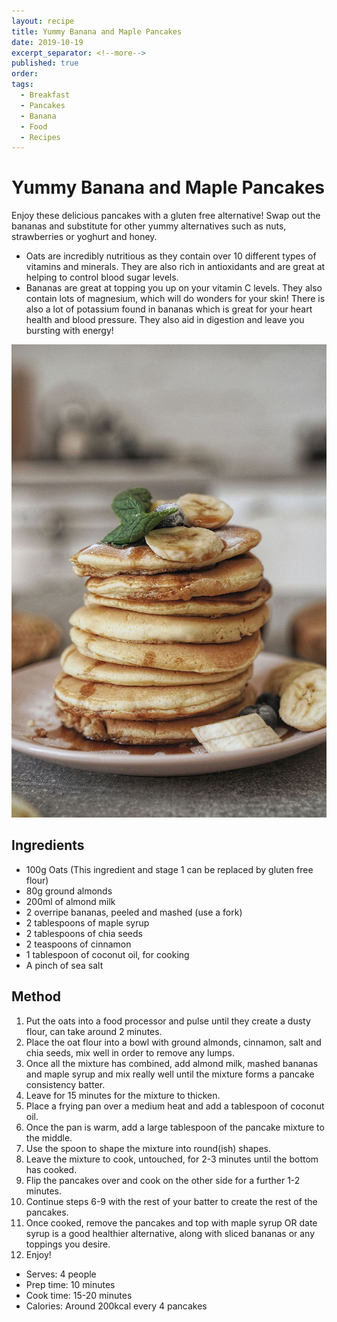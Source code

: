 ```yaml
---
layout: recipe
title: Yummy Banana and Maple Pancakes
date: 2019-10-19
excerpt_separator: <!--more-->
published: true
order:
tags:
  - Breakfast
  - Pancakes
  - Banana
  - Food
  - Recipes
---
```


# Yummy Banana and Maple Pancakes

Enjoy these delicious pancakes with a gluten free alternative! Swap out the bananas and substitute for other yummy alternatives such as nuts, strawberries or yoghurt and honey.

-	Oats are incredibly nutritious as they contain over 10 different types of vitamins and minerals. They are also rich in antioxidants and are great at helping to control blood sugar levels.
-	Bananas are great at topping you up on your vitamin C levels. They also contain lots of magnesium, which will do wonders for your skin! There is also a lot of potassium found in bananas which is great for your heart health and blood pressure. They also aid in digestion and leave you bursting with energy!


<!--more-->

[![Yummy Banana and Maple Pancakes ](/_uploads/bananapancakesupdate.jpg)](/_uploads/bananapancakesupdate.jpg)

## Ingredients

- 100g Oats (This ingredient and stage 1 can be replaced by gluten free flour)
- 80g ground almonds
- 200ml of almond milk
- 2 overripe bananas, peeled and mashed (use a fork)
- 2 tablespoons of maple syrup
- 2 tablespoons of chia seeds
- 2 teaspoons of cinnamon
- 1 tablespoon of coconut oil, for cooking
- A pinch of sea salt


## Method

1.	Put the oats into a food processor and pulse until they create a dusty flour, can take around 2 minutes.
2.	Place the oat flour into a bowl with ground almonds, cinnamon, salt and chia seeds, mix well in order to remove any lumps.
3.	Once all the mixture has combined, add almond milk, mashed bananas and maple syrup and mix really well until the mixture forms a pancake consistency batter.
4.	Leave for 15 minutes for the mixture to thicken.
5.	Place a frying pan over a medium heat and add a tablespoon of coconut oil.
6.	Once the pan is warm, add a large tablespoon of the pancake mixture to the middle.
7.	Use the spoon to shape the mixture into round(ish) shapes.
8.	Leave the mixture to cook, untouched, for 2-3 minutes until the bottom has cooked.
9.	Flip the pancakes over and cook on the other side for a further 1-2 minutes.
10.	Continue steps 6-9 with the rest of your batter to create the rest of the pancakes.
11.	Once cooked, remove the pancakes and top with maple syrup OR date syrup is a good healthier alternative, along with sliced bananas or any toppings you desire.
12.	Enjoy!


- Serves: 4 people
- Prep time: 10 minutes
- Cook time: 15-20 minutes
- Calories: Around 200kcal every 4 pancakes
